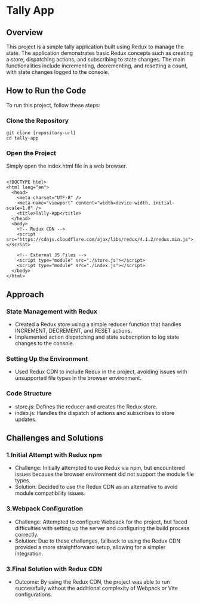 # Tally App

## Overview

This project is a simple tally application built using Redux to manage the state. The application demonstrates basic Redux concepts such as creating a store, dispatching actions, and subscribing to state changes. The main functionalities include incrementing, decrementing, and resetting a count, with state changes logged to the console.

## How to Run the Code

To run this project, follow these steps:

### Clone the Repository

```
git clone [repository-url]
cd tally-app

```

### Open the Project

Simply open the index.html file in a web browser.

```

<!DOCTYPE html>
<html lang="en">
  <head>
    <meta charset="UTF-8" />
    <meta name="viewport" content="width=device-width, initial-scale=1.0" />
    <title>Tally-App</title>
  </head>
  <body>
    <!-- Redux CDN -->
    <script src="https://cdnjs.cloudflare.com/ajax/libs/redux/4.1.2/redux.min.js"></script>

    <!-- External JS Files -->
    <script type="module" src="./store.js"></script>
    <script type="module" src="./index.js"></script>
  </body>
</html>

```

## Approach

### State Management with Redux

- Created a Redux store using a simple reducer function that handles INCREMENT, DECREMENT, and RESET actions.
- Implemented action dispatching and state subscription to log state changes to the console.

### Setting Up the Environment

- Used Redux CDN to include Redux in the project, avoiding issues with unsupported file types in the browser environment.

### Code Structure

- store.js: Defines the reducer and creates the Redux store.
- index.js: Handles the dispatch of actions and subscribes to store updates.

## Challenges and Solutions

### 1.Initial Attempt with Redux npm

- Challenge: Initially attempted to use Redux via npm, but encountered issues because the browser environment did not support the module file types.
- Solution: Decided to use the Redux CDN as an alternative to avoid module compatibility issues.

### 3.Webpack Configuration

- Challenge: Attempted to configure Webpack for the project, but faced difficulties with setting up the server and configuring the build process correctly.
- Solution: Due to these challenges, fallback to using the Redux CDN provided a more straightforward setup, allowing for a simpler integration.

### 3.Final Solution with Redux CDN

- Outcome: By using the Redux CDN, the project was able to run successfully without the additional complexity of Webpack or Vite configurations.
